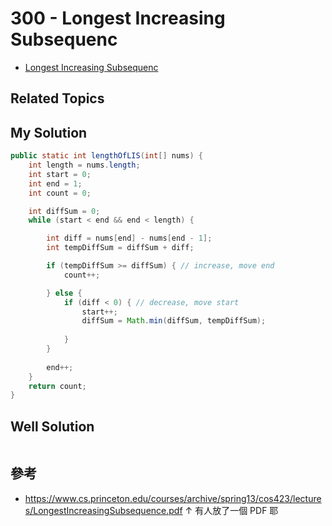 # 300 - Longest Increasing Subsequenc

* [Longest Increasing Subsequenc]()

## Related Topics


## My Solution
```java
public static int lengthOfLIS(int[] nums) {
    int length = nums.length;
    int start = 0;
    int end = 1;
    int count = 0;

    int diffSum = 0;
    while (start < end && end < length) {

        int diff = nums[end] - nums[end - 1];
        int tempDiffSum = diffSum + diff;

        if (tempDiffSum >= diffSum) { // increase, move end
            count++;

        } else {
            if (diff < 0) { // decrease, move start
                start++;
                diffSum = Math.min(diffSum, tempDiffSum);
                
            }
        }
        
        end++;
    }
    return count;
}
```

## Well Solution
```java

```

## 參考
* https://www.cs.princeton.edu/courses/archive/spring13/cos423/lectures/LongestIncreasingSubsequence.pdf
↑ 有人放了一個 PDF 耶